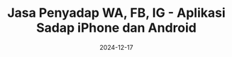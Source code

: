 ---
title: Jasa Penyadap WA, FB, IG - Aplikasi Sadap iPhone dan Android
date: 2024-12-17
description: Jasa penyadap WA, FB, IG untuk iPhone & Android, solusi pengawasan anak remaja. Gunakan aplikasi sadap untuk keamanan digital keluarga.
draft: false
---